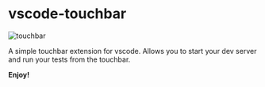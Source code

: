 # vscode-touchbar
![touchbar](https://github.com/Aman-zishan/touchbar-vscode-extension/assets/55238388/cc43e918-9d73-41fb-b3d2-0c5dd1afc9b0)



A simple touchbar extension for vscode. Allows you to start your dev server and run your tests from the touchbar.




**Enjoy!**
